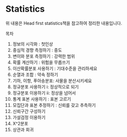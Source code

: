 # Statistics
위 내용은 Head first statistics책을 참고하여 정리한 내용입니다.

목차
1. 정보의 시각화 : 첫인상
2. 중심적 경향 측정하기 : 중도
3. 변이와 분포 측정하기 : 강력한 범위
4. 확률 계산하기 : 위험을 무릅쓰기
5. 이산확률분포 사용하기 : 기대수준을 관리하세요
6. 순열과 조합 : 약속 정하기
7. 기하, 이항, 푸아송분포: 사물을 분산시키세요
8. 정규분포 사용하기 i: 정상적으로 되기
9. 정규분포 이용하기 ii: 정상을 넘어서
10. 통계 표본 사용하기 : 표본 고르기
11. 모집단과 표본 추정하기 : 신뢰를 갖고 추측하기
12. 신뢰구간 구성하기
13. 가설검정 이용하기
14. X^2분포
15. 상관과 회귀
